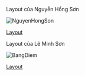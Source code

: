 Layout của Nguyễn Hồng Sơn



![NguyenHongSon](https://user-images.githubusercontent.com/48414003/96574434-a5a2d200-12f9-11eb-87c8-2f66aa903bbc.gif)

[Layout](https://github.com/sonnh23/ELT3097-1-2020/blob/master/05/TracNghiemTHPT/app/src/main/java/vn/sonnh23/tracnghiemthpt/fragment/HomeFragment.java)



Layout của Lê Minh Sơn



![BangDiem](https://user-images.githubusercontent.com/57243212/96599200-e01c6700-1319-11eb-9b3b-181b402056b1.gif)

[Layout](https://github.com/sonnh23/ELT3097-1-2020/blob/master/05/TracNghiemTHPT/app/src/main/res/layout/fragment_scoreboard.xml)
